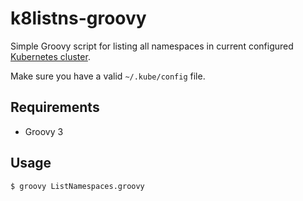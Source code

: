 # k8listns-groovy

Simple Groovy script for listing all namespaces in current configured
[Kubernetes cluster](https://kubernetes.io).

Make sure you have a valid `~/.kube/config` file.


## Requirements

* Groovy 3

## Usage

```
$ groovy ListNamespaces.groovy
```

